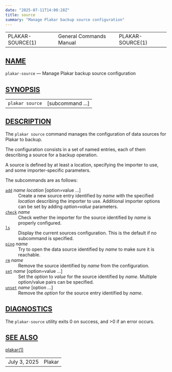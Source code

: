 ```yaml
---
date: "2025-07-11T14:00:28Z"
title: source
summary: "Manage Plakar backup source configuration"
---
```

<table class="head">
  <tr>
    <td class="head-ltitle">PLAKAR-SOURCE(1)</td>
    <td class="head-vol">General Commands Manual</td>
    <td class="head-rtitle">PLAKAR-SOURCE(1)</td>
  </tr>
</table>
<div class="manual-text">
<section class="Sh">
<h1 class="Sh" id="NAME"><a class="permalink" href="#NAME">NAME</a></h1>
<p class="Pp"><code class="Nm">plakar-source</code> &#x2014;
    <span class="Nd">Manage Plakar backup source configuration</span></p>
</section>
<section class="Sh">
<h1 class="Sh" id="SYNOPSIS"><a class="permalink" href="#SYNOPSIS">SYNOPSIS</a></h1>
<table class="Nm">
  <tr>
    <td><code class="Nm">plakar source</code></td>
    <td>[subcommand ...]</td>
  </tr>
</table>
</section>
<section class="Sh">
<h1 class="Sh" id="DESCRIPTION"><a class="permalink" href="#DESCRIPTION">DESCRIPTION</a></h1>
<p class="Pp">The <code class="Nm">plakar source</code> command manages the
    configuration of data sources for Plakar to backup.</p>
<p class="Pp">The configuration consists in a set of named entries, each of them
    describing a source for a backup operation.</p>
<p class="Pp">A source is defined by at least a location, specifying the
    importer to use, and some importer-specific parameters.</p>
<p class="Pp">The subcommands are as follows:</p>
<dl class="Bl-tag">
  <dt id="add"><a class="permalink" href="#add"><code class="Cm">add</code></a>
    <var class="Ar">name</var> <var class="Ar">location</var> [option=value
    ...]</dt>
  <dd>Create a new source entry identified by <var class="Ar">name</var> with
      the specified <var class="Ar">location</var> describing the importer to
      use. Additional importer options can be set by adding
      <var class="Ar">option=value</var> parameters.</dd>
  <dt id="check"><a class="permalink" href="#check"><code class="Cm">check</code></a>
    <var class="Ar">name</var></dt>
  <dd>Check wether the importer for the source identified by
      <var class="Ar">name</var> is properly configured.</dd>
  <dt id="ls"><a class="permalink" href="#ls"><code class="Cm">ls</code></a></dt>
  <dd>Display the current sources configuration. This is the default if no
      subcommand is specified.</dd>
  <dt id="ping"><a class="permalink" href="#ping"><code class="Cm">ping</code></a>
    <var class="Ar">name</var></dt>
  <dd>Try to open the data source identified by <var class="Ar">name</var> to
      make sure it is reachable.</dd>
  <dt id="rm"><a class="permalink" href="#rm"><code class="Cm">rm</code></a>
    <var class="Ar">name</var></dt>
  <dd>Remove the source identified by <var class="Ar">name</var> from the
      configuration.</dd>
  <dt id="set"><a class="permalink" href="#set"><code class="Cm">set</code></a>
    <var class="Ar">name</var> [option=value ...]</dt>
  <dd>Set the <var class="Ar">option</var> to <var class="Ar">value</var> for
      the source identified by <var class="Ar">name</var>. Multiple option/value
      pairs can be specified.</dd>
  <dt id="unset"><a class="permalink" href="#unset"><code class="Cm">unset</code></a>
    <var class="Ar">name</var> [option ...]</dt>
  <dd>Remove the <var class="Ar">option</var> for the source entry identified by
      <var class="Ar">name</var>.</dd>
</dl>
</section>
<section class="Sh">
<h1 class="Sh" id="DIAGNOSTICS"><a class="permalink" href="#DIAGNOSTICS">DIAGNOSTICS</a></h1>
<p class="Pp">The <code class="Nm">plakar-source</code> utility exits&#x00A0;0
    on success, and&#x00A0;&gt;0 if an error occurs.</p>
</section>
<section class="Sh">
<h1 class="Sh" id="SEE_ALSO"><a class="permalink" href="#SEE_ALSO">SEE
  ALSO</a></h1>
<p class="Pp"><a class="Xr" href="../plakar/">plakar(1)</a></p>
</section>
</div>
<table class="foot">
  <tr>
    <td class="foot-date">July 3, 2025</td>
    <td class="foot-os">Plakar</td>
  </tr>
</table>
